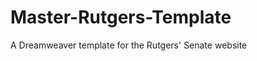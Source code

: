 Master-Rutgers-Template
=======================

A Dreamweaver template for the Rutgers' Senate website
